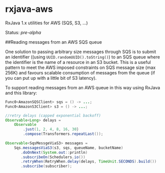 # rxjava-aws
RxJava 1.x utilities for AWS (SQS, S3, ...)

Status: *pre-alpha*

##Reading messages from an AWS SQS queue

One solution to passing arbitrary size messages through SQS is to submit an identifier ((using `UUID.randomUUID().toString()`) to an SQS queue where the identifier is the name of a resource in an S3 bucket. This is a useful pattern to meet the AWS imposed constraints on SQS message size (max 256K) and favours scalable consumption of messages from the queue (if you can put up with a little bit of S3 latency).

To support reading messages from an AWS queue in this way using RxJava and this library:

```java
Func0<AmazonSQSClient> sqs = () -> ...;
Func0<AmazonS3Client> s3 = () -> ...; 

//retry delays (capped exponential backoff)
Observable<Long> delays = 
    Observable
        .just(1, 2, 4, 8, 16, 30}
        .compose(Transformers.repeatLast());
        
Observable<SqsMessgeViaS3> messages = 
    Sqs.messagesViaS3(s3, sqs, queueName, bucketName)
       .doOnNext(System.out::println)
	   .subscribeOn(Schedulers.io())
	   .retryWhen(RetryWhen.delay(delays, TimeUnit.SECONDS).build())
	   .subscribe(subscriber);
```  

